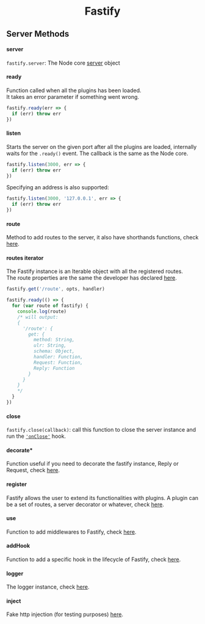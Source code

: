 <h1 align="center">Fastify</h1>

## Server Methods

<a name="server"></a>
#### server
`fastify.server`: The Node core [server](https://nodejs.org/api/http.html#http_class_http_server) object

<a name="ready"></a>
#### ready
Function called when all the plugins has been loaded.  
It takes an error parameter if something went wrong.
```js
fastify.ready(err => {
  if (err) throw err
})
```

<a name="listen"></a>
#### listen
Starts the server on the given port after all the plugins are loaded, internally waits for the `.ready()` event. The callback is the same as the Node core.
```js
fastify.listen(3000, err => {
  if (err) throw err
})
```

Specifying an address is also supported:

```js
fastify.listen(3000, '127.0.0.1', err => {
  if (err) throw err
})
```

<a name="route"></a>
#### route
Method to add routes to the server, it also have shorthands functions, check [here](https://github.com/fastify/fastify/blob/master/docs/Routes.md).

<a name="routes-iterator"></a>
#### routes iterator
The Fastify instance is an Iterable object with all the registered routes.  
The route properties are the same the developer has declared [here](https://github.com/fastify/fastify/blob/master/docs/Routes.md).
```js
fastify.get('/route', opts, handler)

fastify.ready(() => {
  for (var route of fastify) {
    console.log(route)
    /* will output:
    {
      '/route': {
        get: {
          method: String,
          ulr: String,
          schema: Object,
          handler: Function,
          Request: Function,
          Reply: Function
        }
      }
    }
    */
  }
})
```

<a name="close"></a>
#### close
`fastify.close(callback)`: call this function to close the server instance and run the [`'onClose'`](https://github.com/fastify/fastify/blob/master/docs/Hooks.md#on-close) hook.

<a name="decorate"></a>
#### decorate*
Function useful if you need to decorate the fastify instance, Reply or Request, check [here](https://github.com/fastify/fastify/blob/master/docs/Decorators.md).

<a name="register"></a>
#### register
Fastify allows the user to extend its functionalities with plugins.
A plugin can be a set of routes, a server decorator or whatever, check [here](https://github.com/fastify/fastify/blob/master/docs/Plugins.md).

<a name="use"></a>
#### use
Function to add middlewares to Fastify, check  [here](https://github.com/fastify/fastify/blob/master/docs/Middlewares.md).

<a name="addHook"></a>
#### addHook
Function to add a specific hook in the lifecycle of Fastify, check  [here](https://github.com/fastify/fastify/blob/master/docs/Hooks.md).

<a name="logger"></a>
#### logger
The logger instance, check  [here](https://github.com/fastify/fastify/blob/master/docs/Logging.md).

<a name="inject"></a>
#### inject
Fake http injection (for testing purposes)  [here](https://github.com/fastify/fastify/blob/master/docs/Testing.md#inject).
